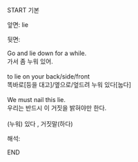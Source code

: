 START
기본

앞면:
lie


뒷면:
<div><div>Go and lie down for a while. </div><div><div>가서 좀 누워 있어.</div></div></div><div><br></div><div><div>to lie on your back/side/front </div><div><div>똑바로[등을 대고]/옆으로/엎드려 누워 있다[눕다]</div></div></div><div><br></div><div><div>We must nail this lie. </div><div><div>우리는 반드시 이 거짓을 밝혀야만 한다.</div></div></div><div><br></div><div>(누워) 있다 , 거짓말(하다)</div>


해석:
<!--ID: 1746614454200-->
END